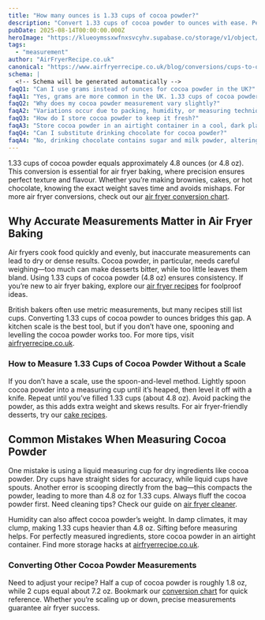 ```yaml
---
title: "How many ounces is 1.33 cups of cocoa powder?"
description: "Convert 1.33 cups of cocoa powder to ounces with ease. Perfect for air fryer baking—get precise measurements for flawless recipes every time."
pubDate: 2025-08-14T00:00:00.000Z
heroImage: "https://klueoymssxwfnxsvcyhv.supabase.co/storage/v1/object/public/Shmucket/how-many-ounces-is-1-33-cups-of-cocoa-powder.webp"
tags:
  - "measurement"
author: "AirFryerRecipe.co.uk"
canonical: "https://www.airfryerrecipe.co.uk/blog/conversions/cups-to-ounces/how-many-ounces-is-1-33-cups-of-cocoa-powder"
schema: |
  <!-- Schema will be generated automatically -->
faqQ1: "Can I use grams instead of ounces for cocoa powder in the UK?"
faqA1: "Yes, grams are more common in the UK. 1.33 cups of cocoa powder (4.8 oz) equals roughly 136 grams. Most UK recipes use metric measurements, so a kitchen scale set to grams is ideal for accuracy."
faqQ2: "Why does my cocoa powder measurement vary slightly?"
faqA2: "Variations occur due to packing, humidity, or measuring techniques. Spooning and levelling give the most consistent results. For air fryer recipes, even small differences can affect texture, so weigh whenever possible."
faqQ3: "How do I store cocoa powder to keep it fresh?"
faqA3: "Store cocoa powder in an airtight container in a cool, dark place. Avoid humidity, which causes clumping. Proper storage ensures your 1.33 cups (4.8 oz) stays fresh for months."
faqQ4: "Can I substitute drinking chocolate for cocoa powder?"
faqA4: "No, drinking chocolate contains sugar and milk powder, altering taste and texture. For recipes calling for 1.33 cups of cocoa powder (4.8 oz), stick to pure cocoa powder for best results."
---
```

<p>1.33 cups of cocoa powder equals approximately 4.8 ounces (or 4.8 oz). This conversion is essential for air fryer baking, where precision ensures perfect texture and flavour. Whether you’re making brownies, cakes, or hot chocolate, knowing the exact weight saves time and avoids mishaps. For more air fryer conversions, check out our <a href=https://www.airfryerrecipe.co.uk/air-fryer-conversion-chart>air fryer conversion chart</a>.</p>  

<h2>Why Accurate Measurements Matter in Air Fryer Baking</h2>  
<p>Air fryers cook food quickly and evenly, but inaccurate measurements can lead to dry or dense results. Cocoa powder, in particular, needs careful weighing—too much can make desserts bitter, while too little leaves them bland. Using 1.33 cups of cocoa powder (4.8 oz) ensures consistency. If you’re new to air fryer baking, explore our <a href=https://www.airfryerrecipe.co.uk/recipes>air fryer recipes</a> for foolproof ideas.</p>  

<p>British bakers often use metric measurements, but many recipes still list cups. Converting 1.33 cups of cocoa powder to ounces bridges this gap. A kitchen scale is the best tool, but if you don’t have one, spooning and levelling the cocoa powder works too. For more tips, visit <a href=https://www.airfryerrecipe.co.uk>airfryerrecipe.co.uk</a>.</p>  

<h3>How to Measure 1.33 Cups of Cocoa Powder Without a Scale</h3>  
<p>If you don’t have a scale, use the spoon-and-level method. Lightly spoon cocoa powder into a measuring cup until it’s heaped, then level it off with a knife. Repeat until you’ve filled 1.33 cups (about 4.8 oz). Avoid packing the powder, as this adds extra weight and skews results. For air fryer-friendly desserts, try our <a href=https://www.airfryerrecipe.co.uk/recipe-category/cakes>cake recipes</a>.</p>  

<h2>Common Mistakes When Measuring Cocoa Powder</h2>  
<p>One mistake is using a liquid measuring cup for dry ingredients like cocoa powder. Dry cups have straight sides for accuracy, while liquid cups have spouts. Another error is scooping directly from the bag—this compacts the powder, leading to more than 4.8 oz for 1.33 cups. Always fluff the cocoa powder first. Need cleaning tips? Check our guide on <a href=https://www.airfryerrecipe.co.uk/air-fryer-cleaner>air fryer cleaner</a>.</p>  

<p>Humidity can also affect cocoa powder’s weight. In damp climates, it may clump, making 1.33 cups heavier than 4.8 oz. Sifting before measuring helps. For perfectly measured ingredients, store cocoa powder in an airtight container. Find more storage hacks at <a href=https://www.airfryerrecipe.co.uk>airfryerrecipe.co.uk</a>.</p>  

<h3>Converting Other Cocoa Powder Measurements</h3>  
<p>Need to adjust your recipe? Half a cup of cocoa powder is roughly 1.8 oz, while 2 cups equal about 7.2 oz. Bookmark our <a href=https://www.airfryerrecipe.co.uk/air-fryer-conversion-chart>conversion chart</a> for quick reference. Whether you’re scaling up or down, precise measurements guarantee air fryer success.</p>
